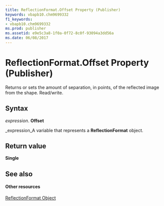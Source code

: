 ```yaml
---
title: ReflectionFormat.Offset Property (Publisher)
keywords: vbapb10.chm9699332
f1_keywords:
- vbapb10.chm9699332
ms.prod: publisher
ms.assetid: e9e5c3a8-1f0a-0f72-8c0f-93094a3dd56a
ms.date: 06/08/2017
---
```



# ReflectionFormat.Offset Property (Publisher)

Returns or sets the amount of separation, in points, of the reflected image from the shape. Read/write.


## Syntax

 _expression_. **Offset**

 _expression_A variable that represents a  **ReflectionFormat** object.


## Return value

 **Single**


## See also


#### Other resources


 
 [ReflectionFormat Object](Publisher.reflectionformat.md)

